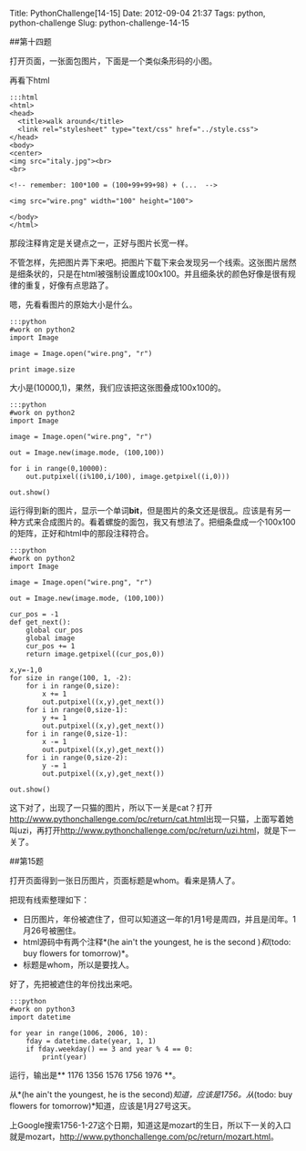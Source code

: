Title: PythonChallenge[14-15]
Date: 2012-09-04 21:37
Tags: python, python-challenge
Slug: python-challenge-14-15

##第十四题

打开页面，一张面包图片，下面是一个类似条形码的小图。

再看下html

    :::html
    <html>
    <head>
      <title>walk around</title>
      <link rel="stylesheet" type="text/css" href="../style.css">
    </head>
    <body>
    <center>
    <img src="italy.jpg"><br>
    <br>

    <!-- remember: 100*100 = (100+99+99+98) + (...  -->

    <img src="wire.png" width="100" height="100">

    </body>
    </html>

那段注释肯定是关键点之一，正好与图片长宽一样。

不管怎样，先把图片弄下来吧。把图片下载下来会发现另一个线索。这张图片居然是细条状的，只是在html被强制设置成100x100。并且细条状的颜色好像是很有规律的重复，好像有点思路了。

嗯，先看看图片的原始大小是什么。

    :::python
    #work on python2
    import Image

    image = Image.open("wire.png", "r")

    print image.size

大小是(10000,1)，果然，我们应该把这张图叠成100x100的。

    :::python
    #work on python2
    import Image

    image = Image.open("wire.png", "r")

    out = Image.new(image.mode, (100,100))

    for i in range(0,10000):
        out.putpixel((i%100,i/100), image.getpixel((i,0)))

    out.show()

运行得到新的图片，显示一个单词**bit**，但是图片的条文还是很乱。应该是有另一种方式来合成图片的。看着螺旋的面包，我又有想法了。把细条盘成一个100x100的矩阵，正好和html中的那段注释符合。

    :::python
    #work on python2
    import Image

    image = Image.open("wire.png", "r")

    out = Image.new(image.mode, (100,100))

    cur_pos = -1
    def get_next():
        global cur_pos
        global image
        cur_pos += 1
        return image.getpixel((cur_pos,0))

    x,y=-1,0
    for size in range(100, 1, -2):
        for i in range(0,size):
            x += 1
            out.putpixel((x,y),get_next())
        for i in range(0,size-1):
            y += 1
            out.putpixel((x,y),get_next())
        for i in range(0,size-1):
            x -= 1
            out.putpixel((x,y),get_next())
        for i in range(0,size-2):
            y -= 1
            out.putpixel((x,y),get_next())

    out.show()

这下对了，出现了一只猫的图片，所以下一关是cat？打开<http://www.pythonchallenge.com/pc/return/cat.html>出现一只猫，上面写着她叫uzi，再打开<http://www.pythonchallenge.com/pc/return/uzi.html>，就是下一关了。

##第15题

打开页面得到一张日历图片，页面标题是whom。看来是猜人了。

把现有线索整理如下：

* 日历图片，年份被遮住了，但可以知道这一年的1月1号是周四，并且是闰年。1月26号被圈住。
* html源码中有两个注释*(he ain't the youngest, he is the second )*和*(todo: buy flowers for tomorrow)*。
* 标题是whom，所以是要找人。

好了，先把被遮住的年份找出来吧。

    :::python
    #work on python3
    import datetime

    for year in range(1006, 2006, 10):
        fday = datetime.date(year, 1, 1)
        if fday.weekday() == 3 and year % 4 == 0:
            print(year)

运行，输出是** 1176 1356 1576 1756 1976 **。

从*(he ain't the youngest, he is the second)*知道，应该是1756。从*(todo: buy flowers for tomorrow)*知道，应该是1月27号这天。

上Google搜索1756-1-27这个日期，知道这是mozart的生日，所以下一关的入口就是mozart，<http://www.pythonchallenge.com/pc/return/mozart.html>。
